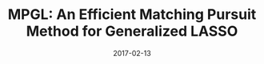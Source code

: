 ---
title: "MPGL: An Efficient Matching Pursuit Method for Generalized LASSO"
collection: conferences
permalink: /publication/MPGL
date: 2017-02-13
year: "2017"
venue: "AAAI"
city: 
state: ""
thumbnail: "Discrimination.png"
teaser :
authors: "Dong Gong, Mingkui Tan, Yanning Zhang, Anton van den Hengel, Qinfeng Shi"
bibtex: MPGL.txt
uri: MPGL.pdf
arxiv: 
project: 
source: 
poster: 
data:
---